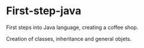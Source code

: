 # First-step-java
First steps into Java language, creating a coffee shop.

Creation of classes, inheritance and general objets.
